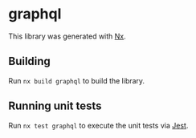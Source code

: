 # graphql

This library was generated with [Nx](https://nx.dev).

## Building

Run `nx build graphql` to build the library.

## Running unit tests

Run `nx test graphql` to execute the unit tests via [Jest](https://jestjs.io).
